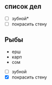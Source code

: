 ## список дел

* [ ] зубной*
* [ ] покрасить стену

## Рыбы

* ерш
* карп
* сом


* [ ] зубной
* [x] покрасить стену

